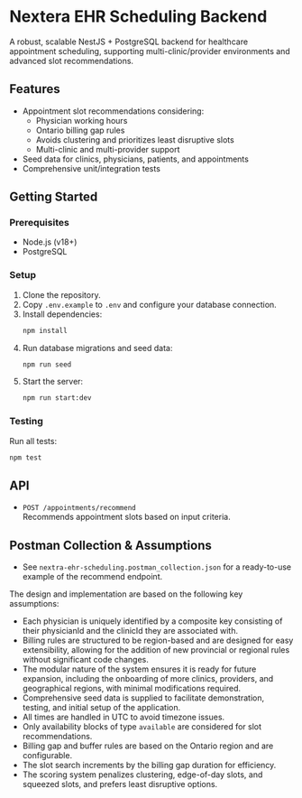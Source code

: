 # Nextera EHR Scheduling Backend

A robust, scalable NestJS + PostgreSQL backend for healthcare appointment scheduling, supporting multi-clinic/provider environments and advanced slot recommendations.

## Features

- Appointment slot recommendations considering:
  - Physician working hours
  - Ontario billing gap rules
  - Avoids clustering and prioritizes least disruptive slots
  - Multi-clinic and multi-provider support
- Seed data for clinics, physicians, patients, and appointments
- Comprehensive unit/integration tests

## Getting Started

### Prerequisites

- Node.js (v18+)
- PostgreSQL

### Setup

1. Clone the repository.
2. Copy `.env.example` to `.env` and configure your database connection.
3. Install dependencies:
   ```sh
   npm install
   ```
4. Run database migrations and seed data:
   ```sh
   npm run seed
   ```
5. Start the server:
   ```sh
   npm run start:dev
   ```

### Testing

Run all tests:
```sh
npm test
```

## API

- `POST /appointments/recommend`  
  Recommends appointment slots based on input criteria.

## Postman Collection & Assumptions

- See `nextra-ehr-scheduling.postman_collection.json` for a ready-to-use example of the recommend endpoint.

The design and implementation are based on the following key assumptions:

- Each physician is uniquely identified by a composite key consisting of their physicianId and the clinicId they are associated with.
- Billing rules are structured to be region-based and are designed for easy extensibility, allowing for the addition of new provincial or regional rules without significant code changes.
- The modular nature of the system ensures it is ready for future expansion, including the onboarding of more clinics, providers, and geographical regions, with minimal modifications required.
- Comprehensive seed data is supplied to facilitate demonstration, testing, and initial setup of the application.
- All times are handled in UTC to avoid timezone issues.
- Only availability blocks of type `available` are considered for slot recommendations.
- Billing gap and buffer rules are based on the Ontario region and are configurable.
- The slot search increments by the billing gap duration for efficiency.
- The scoring system penalizes clustering, edge-of-day slots, and squeezed slots, and prefers least disruptive options.